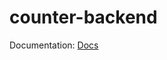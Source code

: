 # counter-backend

Documentation: [Docs](https://github.com/ltlaitoff/conspects/blob/main/projects/Counter.md)
